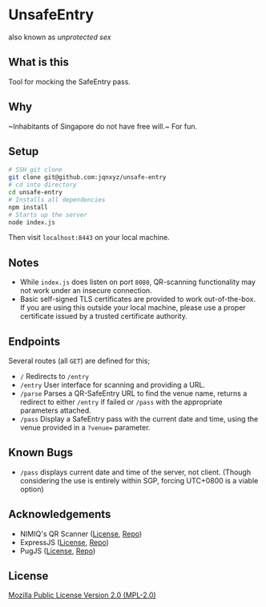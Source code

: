 # UnsafeEntry

also known as *unprotected sex*

## What is this
Tool for mocking the SafeEntry pass.

## Why
~Inhabitants of Singapore do not have free will.~
For fun.

## Setup
```sh
# SSH git clone
git clone git@github.com:jqnxyz/unsafe-entry
# cd into directory
cd unsafe-entry
# Installs all dependencies
npm install
# Starts up the server
node index.js
```
Then visit `localhost:8443` on your local machine.

## Notes
* While `index.js` does listen on port `8080`, QR-scanning functionality may not work under an insecure connection.
* Basic self-signed TLS certificates are provided to work out-of-the-box. If you are using this outside your local machine, please use a proper certificate issued by a trusted certificate authority.

## Endpoints
Several routes (all `GET`) are defined for this;
* `/`
	Redirects to `/entry`
* `/entry`
	User interface for scanning and providing a URL.
* `/parse`
	Parses a QR-SafeEntry URL to find the venue name, returns a redirect to either `/entry` if failed or `/pass` with the appropriate parameters attached.
* `/pass`
	Display a SafeEntry pass with the current date and time, using the venue provided in a `?venue=` parameter. 

## Known Bugs
* `/pass` displays current date and time of the server, not client. (Though considering the use is entirely within SGP, forcing UTC+0800 is a viable option)

## Acknowledgements
* NIMIQ's QR Scanner ([License](Licenses/QR-SCANNER-LICENSE), [Repo](https://github.com/nimiq/qr-scanner))
* ExpressJS ([License](Licenses/EXPRESS-LICENSE), [Repo](https://github.com/expressjs/express))
* PugJS ([License](Licenses/PUG-LICENSE), [Repo](https://github.com/pugjs/pug))

## License
[Mozilla Public License Version 2.0 (MPL-2.0)](LICENSE.md)